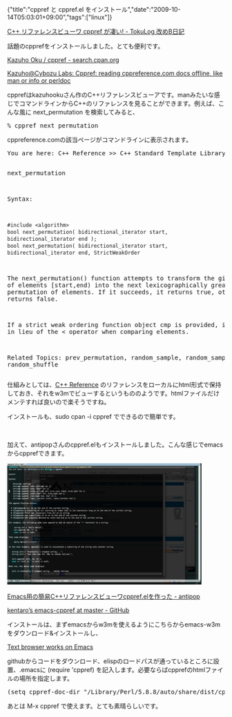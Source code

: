 {"title":"cppref と cppref.el をインストール","date":"2009-10-14T05:03:01+09:00","tags":["linux"]}

<!-- DATE: 2009-10-13T20:03:01+00:00 -->
<!-- OLDURL: http://d.hatena.ne.jp/cou929_la/20091013/ -->


<div class="section">
<p><a href="http://d.hatena.ne.jp/tokuhirom/20091008/1255001357" target="_blank">C++ リファレンスビューワ cppref が凄い! - TokuLog 改めB日記</a></p>
<p>話題のcpprefをインストールしました。とても便利です。</p>
<p><a href="http://search.cpan.org/dist/cppref/" target="_blank">Kazuho Oku / cppref - search.cpan.org</a></p>
<p><a href="http://developer.cybozu.co.jp/kazuho/2009/10/cppref-reading.html" target="_blank">Kazuho@Cybozu Labs: Cppref: reading cppreference.com docs offline, like man or info or perldoc</a></p>
<p>cpprefはkazuhookuさん作のC++リファレンスビューアです。manみたいな感じでコマンドラインからC++のリファレンスを見ることができます。例えば、こんな風に next_permutation を検索してみると、</p>
<pre>
% cppref next_permutation
</pre>

<p>cppreference.comの該当ページがコマンドラインに表示されます。</p>
<pre>
You are here: C++ Reference >> C++ Standard Template Library >> C++ Algorithms >> next_permutation

next_permutation

Syntax:

    #include <algorithm>
    bool next_permutation( bidirectional_iterator start, bidirectional_iterator end );
    bool next_permutation( bidirectional_iterator start, bidirectional_iterator end, StrictWeakOrder

The next_permutation() function attempts to transform the given range of elements [start,end) into
the next lexicographically greater permutation of elements. If it succeeds, it returns true,
otherwise, it returns false.

If a strict weak ordering function object cmp is provided, it is used in lieu of the < operator
when comparing elements.

Related Topics: prev_permutation, random_sample, random_sample_n, random_shuffle
</pre>

<p>仕組みとしては、<a href="http://www.cppreference.com/wiki/" target="_blank">C++ Reference</a> のリファレンスをローカルにhtml形式で保持しておき、それをw3mでビューするというもののようです。htmlファイルだけメンテすれば良いので楽そうですね。</p>
<p>インストールも、sudo cpan -i cppref でできるので簡単です。</p>
<br>

<p>加えて、antipopさんのcppref.elもインストールしました。こんな感じでemacsからcpprefできます。</p>
<img src="images/20091013012051.png"/>
<br>

<p><a href="http://d.hatena.ne.jp/antipop/20091009/1255087113" target="_blank">Emacs用の簡易C++リファレンスビューワcppref.elを作った - antipop</a></p>
<p><a href="http://github.com/kentaro/emacs-cppref" target="_blank">kentaro’s emacs-cppref at master - GitHub</a></p>
<p>インストールは、まずemacsからw3mを使えるようにこちらからemacs-w3mをダウンロード&インストールし、</p>
<p><a href="http://emacs-w3m.namazu.org/" target="_blank">Text browser works on Emacs</a></p>
<p>githubからコードをダウンロード、elispのロードパスが通っているところに設置、.emacsに (require 'cppref) を記入します。必要ならばcpprefのhtmlファイルの場所を指定します。</p>
<pre class="syntax-highlight">
<span class="synSpecial">(</span><span class="synStatement">setq</span> cppref-doc-dir <span class="synConstant">"/Library/Perl/5.8.8/auto/share/dist/cppref"</span><span class="synSpecial">)</span> <span class="synComment">;; doesn't end with "/"</span>
</pre>

<p>あとは M-x cppref で使えます。とても素晴らしいです。</p>
</div>






